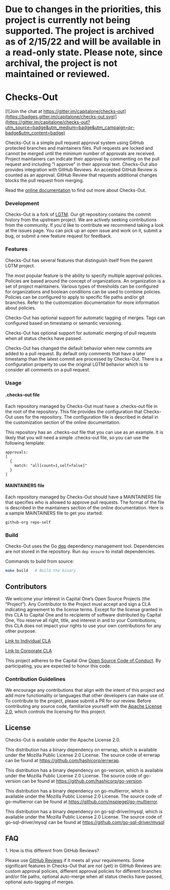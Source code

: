 # Due to changes in the priorities, this project is currently not being supported. The project is archived as of 2/15/22 and will be available in a read-only state. Please note, since archival, the project is not maintained or reviewed.

# Checks-Out

[![Join the chat at https://gitter.im/capitalone/checks-out](https://badges.gitter.im/capitalone/checks-out.svg)](https://gitter.im/capitalone/checks-out?utm_source=badge&utm_medium=badge&utm_campaign=pr-badge&utm_content=badge)

Checks-Out is a simple pull request approval system using GitHub
protected branches and maintainers files. Pull requests are locked and cannot be
merged until the minimum number of approvals are received. Project maintainers
can indicate their approval by commenting on the pull request and including
"I approve" in their approval text. Checks-Out also provides integration
with GitHub Reviews. An accepted GitHub Review is counted as an approval.
GitHub Review that requests additional changes blocks the pull request from merging.

Read the [online documentation](https://capitalone.github.io/checks-out) to find out more about Checks-Out.

### Development

Checks-Out is a fork of [LGTM](https://github.com/lgtmco/lgtm). Our git repository
contains the commit history from the upstream project. We are actively seeking
contributions from the community. If you'd like to contribute we recommend
taking a look at the issues page. You can pick up an open issue and work on it,
submit a bug, or submit a new feature request for feedback.

### Features

Checks-Out has several features that distinguish itself from the parent LGTM project.

The most popular feature is the ability to specify multiple approval policies.
Policies are based around the concept of organizations. An organization is
a set of project maintainers. Various types of thresholds can be configured
for organizations and boolean conditions can be used to combine policies.
Policies can be configured to apply to specific file paths and/or git branches.
Refer to the customization documentation for more information about policies.

Checks-Out has optional support for automatic tagging of merges. Tags can configured
based on timestamp or semantic versioning.

Checks-Out has optional support for automatic merging of pull requests when
all status checks have passed.

Checks-Out has changed the default behavior when new commits are added to a pull
request. By default only comments that have a later timestamp than the
latest commit are processed by Checks-Out. There is a configuration property to use
the original LGTM behavior which is to consider all comments on a pull request. 

### Usage

#### .checks-out file

Each repository managed by Checks-Out must have a .checks-out file in the root of the
repository. This file provides the configuration that Checks-Out uses for the
repository. The configuration file is described in detail in the
customization section of the online documentation.

This repository has an .checks-out file that you can use as an example.
It is likely that you will need a simple .checks-out file, so you can use
the following template:

```
approvals:
[
  {
    match: "all[count=1,self=false]"
  }
]
```

#### MAINTAINERS file

Each repository managed by Checks-Out should have a MAINTAINERS file that specifies
who is allowed to approve pull requests. The format of the file
is described in the maintainers section of the online
documentation. Here is a sample MAINTAINERS file to get you started:

```
github-org repo-self
```

### Build

Checks-Out uses the Go [dep](https://github.com/golang/dep) dependency management tool.
Dependencies are not stored in the repository. Run `dep ensure` to install dependencies.

Commands to build from source:

```sh
make build   # Build the binary
```

## Contributors

We welcome your interest in Capital One’s Open Source Projects (the “Project”). Any Contributor to the Project must accept and sign a CLA indicating agreement to the license terms. Except for the license granted in this CLA to Capital One and to recipients of software distributed by Capital One, You reserve all right, title, and interest in and to your Contributions; this CLA does not impact your rights to use your own contributions for any other purpose.

[Link to Individual CLA](https://docs.google.com/forms/d/19LpBBjykHPox18vrZvBbZUcK6gQTj7qv1O5hCduAZFU/viewform)

[Link to Corporate CLA](https://docs.google.com/forms/d/e/1FAIpQLSeAbobIPLCVZD_ccgtMWBDAcN68oqbAJBQyDTSAQ1AkYuCp_g/viewform)

This project adheres to the Capital One [Open Source Code of Conduct](http://www.capitalone.io/codeofconduct/). By participating, you are expected to honor this code.

### Contribution Guidelines
We encourage any contributions that align with the intent of this project and add more functionality or languages that other developers can make use of. To contribute to the project, please submit a PR for our review. Before contributing any source code, familiarize yourself with the [Apache License 2.0](LICENSE), which controls the licensing for this project.

## License

Checks-Out is available under the Apache License 2.0.

This distribution has a binary dependency on errwrap, which is available under
the Mozilla Public License 2.0 License. The source code of errwrap can be found at
https://github.com/hashicorp/errwrap.

This distribution has a binary dependency on go-version, which is available under
the Mozilla Public License 2.0 License. The source code of go-version can be found at
https://github.com/hashicorp/go-version.

This distribution has a binary dependency on go-multierror, which is available under
the Mozilla Public License 2.0 License. The source code of go-multierror can be found
at https://github.com/mspiegel/go-multierror.

This distribution has a binary dependency on go-sql-driver/mysql, which is available under
the Mozilla Public License 2.0 License. The source code of go-sql-driver/mysql can be found
at https://github.com/go-sql-driver/mysql

## FAQ

1\. How is this different from GitHub Reviews?

Please use [GitHub Reviews](https://help.github.com/articles/about-pull-request-reviews/) if it meets all your requirements. Some significant features in Checks-Out that are not (yet) in GitHub Reviews are: custom
approval policies, different approval policies for different branches and/or file paths, optional auto-merge
when all status checks have passed, optional auto-tagging of merges.
